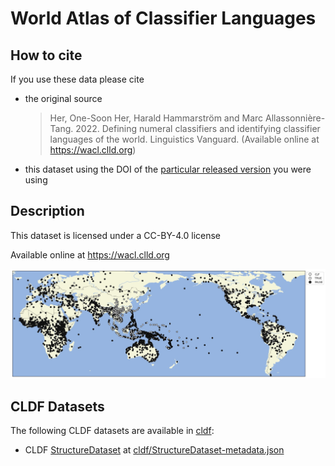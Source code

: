 # World Atlas of Classifier Languages

## How to cite

If you use these data please cite

- the original source
  > Her, One-Soon Her, Harald Hammarström and Marc Allassonnière-Tang. 2022. Defining numeral classifiers and identifying classifier languages of the world. Linguistics Vanguard. (Available online at https://wacl.clld.org)

- this dataset using the DOI of the [particular released version](../../releases/) you were using

## Description


This dataset is licensed under a CC-BY-4.0 license

Available online at https://wacl.clld.org

![Distribution of classifier languages](map.jpg)


## CLDF Datasets

The following CLDF datasets are available in [cldf](cldf):

- CLDF [StructureDataset](https://github.com/cldf/cldf/tree/master/modules/StructureDataset) at [cldf/StructureDataset-metadata.json](cldf/StructureDataset-metadata.json)
